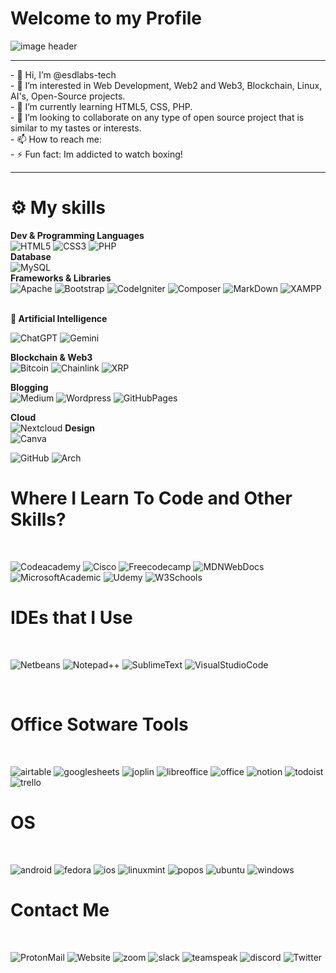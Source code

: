 <h1>Welcome to my Profile</h1>
<img alt="image header" src="https://i.imgur.com/HdnDEiZ.png"/> 
<hr>
- 👋 Hi, I’m @esdlabs-tech
<br>
- 👀 I’m interested in Web Development, Web2 and Web3, Blockchain, Linux, AI's, Open-Source projects.
<br>
- 🌱 I’m currently learning HTML5, CSS, PHP.
<br>
- 💞️ I’m looking to collaborate on any type of open source project that is similar to my tastes or interests.
<br>
- 📫 How to reach me:
<br>
- ⚡ Fun fact: Im addicted to watch boxing!


<hr>
<h1> ⚙️ My skills </h1>

<strong>Dev & Programming Languages</strong> <br>
![HTML5](https://img.shields.io/badge/html5%20-%23E34F26.svg?&style=for-the-badge&logo=html5&logoColor=white)
![CSS3](https://img.shields.io/badge/css3%20-%231572B6.svg?&style=for-the-badge&logo=css3&logoColor=white)
![PHP](https://img.shields.io/badge/PHP-777BB4?style=for-the-badge&logo=php&logoColor=white)
<br>
<strong>Database</strong> <br>
![MySQL](https://img.shields.io/badge/mysql-%2300f.svg?&style=for-the-badge&logo=mysql&logoColor=white&color=3280ad)
<br>
<strong>Frameworks & Libraries</strong> <br>
![Apache](https://img.shields.io/badge/Apache-D22128?style=for-the-badge&logo=Apache&logoColor=white)
![Bootstrap](https://img.shields.io/badge/Bootstrap-563D7C?style=for-the-badge&logo=bootstrap&logoColor=white)
![CodeIgniter](https://img.shields.io/badge/Codeigniter-EF4223?style=for-the-badge&logo=codeigniter&logoColor=white)
![Composer](https://img.shields.io/badge/Composer-885630?style=for-the-badge&logo=Composer&logoColor=white)
![MarkDown](https://img.shields.io/badge/Markdown-000000?style=for-the-badge&logo=markdown&logoColor=white)
![XAMPP](	https://img.shields.io/badge/Xampp-F37623?style=for-the-badge&logo=xampp&logoColor=white)

<br>
<strong>🤖 Artificial Intelligence</strong> <br>

![ChatGPT](https://img.shields.io/badge/ChatGPT-74aa9c?style=for-the-badge&logo=openai&logoColor=white)
![Gemini](https://img.shields.io/badge/Gemini-8E75B2?style=for-the-badge&logo=googlebard&logoColor=fff)
<br>

<strong>Blockchain & Web3</strong><br>
![Bitcoin](https://img.shields.io/badge/Bitcoin-F7931A?logo=bitcoin&logoColor=fff&style=for-the-badge)
![Chainlink](https://img.shields.io/badge/chainlink-375BD2?style=for-the-badge&logo=chainlink&logoColor=white)
![XRP](https://img.shields.io/badge/Xrp-black?style=for-the-badge&logo=xrp&logoColor=white)
<br>

<strong>Blogging</strong><br>
![Medium](https://img.shields.io/badge/Medium-12100E?style=for-the-badge&logo=medium&logoColor=white)
![Wordpress](https://img.shields.io/badge/Wordpress-21759B?style=for-the-badge&logo=wordpress&logoColor=white)
![GitHubPages](https://img.shields.io/badge/GitHub%20Pages-222222?style=for-the-badge&logo=GitHub%20Pages&logoColor=white)
<br>

<strong>Cloud</strong><br>
![Nextcloud](https://img.shields.io/badge/Nextcloud-0082C9?style=for-the-badge&logo=Nextcloud&logoColor=white)
<strong>Design</strong><br>
![Canva](https://img.shields.io/badge/Canva-%2300C4CC.svg?&style=for-the-badge&logo=Canva&logoColor=white)


![GitHub](https://img.shields.io/badge/github%20-%23121011.svg?&style=for-the-badge&logo=github&logoColor=white&color=283238)
![Arch](https://img.shields.io/badge/Arch%20Linux-0B2541?style=for-the-badge&logo=arch-linux&logoColor=white)
<br>

<h1>Where I Learn To Code and Other Skills?</h1><br>

![Codeacademy](https://img.shields.io/badge/Codecademy-FFF0E5?style=for-the-badge&logo=codecademy&logoColor=303347)
![Cisco](https://img.shields.io/badge/CISCO-1BA0D7?style=for-the-badge&logo=cisco&logoColor=white)
![Freecodecamp](https://img.shields.io/badge/freecodecamp-27273D?style=for-the-badge&logo=freecodecamp&logoColor=white)
![MDNWebDocs](https://img.shields.io/badge/MDN_Web_Docs-black?style=for-the-badge&logo=mdnwebdocs&logoColor=white)
![MicrosoftAcademic](https://img.shields.io/badge/Microsoft%20Academic-2D9FD9?style=for-the-badge&logo=Microsoft%20Academic&logoColor=white)
![Udemy](https://img.shields.io/badge/Udemy-EC5252?style=for-the-badge&logo=Udemy&logoColor=white)
![W3Schools](https://img.shields.io/badge/W3Schools-04AA6D?style=for-the-badge&logo=W3Schools&logoColor=white)
<br>

<h1>IDEs that I Use</h1><br>

![Netbeans](https://img.shields.io/badge/apache%20netbeans-1B6AC6?style=for-the-badge&logo=apache%20netbeans%20IDE&logoColor=white)
![Notepad++](https://img.shields.io/badge/Notepad++-90E59A.svg?style=for-the-badge&logo=notepad%2B%2B&logoColor=black)
![SublimeText](https://img.shields.io/badge/sublime_text-%23575757.svg?&style=for-the-badge&logo=sublime-text&logoColor=important)
![VisualStudioCode](https://img.shields.io/badge/VSCode-0078D4?style=for-the-badge&logo=visual%20studio%20code&logoColor=white)

<br>

<h1>Office Sotware Tools</h1><br>

![airtable](https://img.shields.io/badge/Airtable-18BFFF?style=for-the-badge&logo=Airtable&logoColor=white)
![googlesheets](https://img.shields.io/badge/Google%20Sheets-34A853?style=for-the-badge&logo=google-sheets&logoColor=white)
![joplin](https://img.shields.io/badge/Joplin-1071D3?style=for-the-badge&logo=joplin&logoColor=white)
![libreoffice](https://img.shields.io/badge/LibreOffice-18A303?style=for-the-badge&logo=LibreOffice&logoColor=white)
![office](https://img.shields.io/badge/Microsoft_Office-D83B01?style=for-the-badge&logo=microsoft-office&logoColor=white)
![notion](https://img.shields.io/badge/Notion-000000?style=for-the-badge&logo=notion&logoColor=white)
![todoist](https://img.shields.io/badge/Todoist-E44332?style=for-the-badge&logo=todoist&logoColor=white)
![trello](https://img.shields.io/badge/Trello-0052CC?style=for-the-badge&logo=trello&logoColor=white)


<h1>OS </h1><br>

![android](https://img.shields.io/badge/Android-3DDC84?style=for-the-badge&logo=android&logoColor=white)
![fedora](https://img.shields.io/badge/Fedora-51A2DA?style=for-the-badge&logo=fedora&logoColor=white)
![ios](https://img.shields.io/badge/iOS-000000?style=for-the-badge&logo=ios&logoColor=white)
![linuxmint](https://img.shields.io/badge/Linux_Mint-87CF3E?style=for-the-badge&logo=linux-mint&logoColor=white)
![popos](https://img.shields.io/badge/Pop!_OS-48B9C7?style=for-the-badge&logo=Pop!_OS&logoColor=white)
![ubuntu](https://img.shields.io/badge/Ubuntu-E95420?style=for-the-badge&logo=ubuntu&logoColor=white)
![windows](https://img.shields.io/badge/Windows-0078D6?style=for-the-badge&logo=windows&logoColor=white)



<h1>Contact Me</h1><br>

![ProtonMail](https://img.shields.io/badge/ProtonMail-8B89CC?style=for-the-badge&logo=protonmail&logoColor=white)
![Website](https://img.shields.io/badge/website-000000?style=for-the-badge&logo=About.me&logoColor=white)
![zoom](https://img.shields.io/badge/Zoom-2D8CFF?style=for-the-badge&logo=zoom&logoColor=white)
![slack](https://img.shields.io/badge/Slack-4A154B?style=for-the-badge&logo=slack&logoColor=white)
![teamspeak](https://img.shields.io/badge/TeamSpeak-2580C3?style=for-the-badge&logo=teamspeak&logoColor=white)
![discord](https://img.shields.io/badge/Discord-5865F2?style=for-the-badge&logo=discord&logoColor=white)
![Twitter](https://img.shields.io/badge/X-000000?style=for-the-badge&logo=x&logoColor=white)


<!---
EduardoSLDev/EduardoSLDev is a ✨ special ✨ repository because its `README.md` (this file) appears on your GitHub profile.
You can click the Preview link to take a look at your changes.
--->
